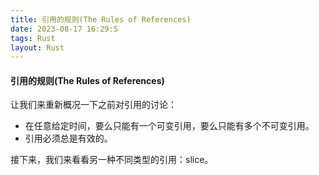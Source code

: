 ```yaml
---
title: 引用的规则(The Rules of References)
date: 2023-08-17 16:29:S
tags: Rust
layout: Rust
---
```

#### 引用的规则(The Rules of References)

让我们来重新概况一下之前对引用的讨论：

* 在任意给定时间，要么只能有一个可变引用，要么只能有多个不可变引用。
* 引用必须总是有效的。

接下来，我们来看看另一种不同类型的引用：slice。



















